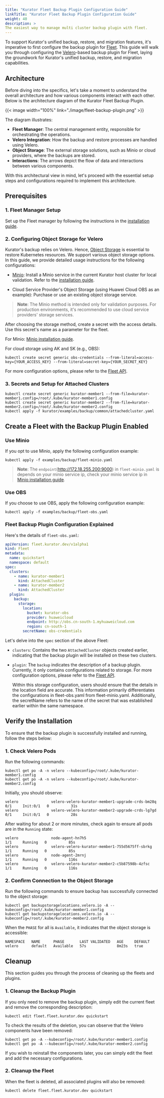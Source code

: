 ```yaml
---
title: "Kurator Fleet Backup Plugin Configuration Guide"
linkTitle: "Kurator Fleet Backup Plugin Configuration Guide"
weight: 40
description: >
The easiest way to manage multi cluster backup plugin with fleet.
---
```


To support Kurator's unified backup, restore, and migration features, it's imperative to first configure the backup plugin for [Fleet](https://kurator.dev/docs/references/fleet-api/#fleet). This guide will walk you through configuring the [Velero](https://velero.io/)-based backup plugin for Fleet, laying the groundwork for Kurator's unified backup, restore, and migration capabilities.

## Architecture

Before diving into the specifics, let's take a moment to understand the overall architecture and how various components interact with each other. Below is the architecture diagram of the Kurator Fleet Backup Plugin.

{{< image width="100%"
    link="./image/fleet-backup-plugin.png"
    >}}

The diagram illustrates:

- **Fleet Manager**: The central management entity, responsible for orchestrating the operations.
- **Velero Integration**: How the backup and restore processes are handled using Velero.
- **Object Storage**: The external storage solutions, such as Minio or cloud providers, where the backups are stored.
- **Interactions**: The arrows depict the flow of data and interactions between various components.

With this architectural view in mind, let's proceed with the essential setup steps and configurations required to implement this architecture.

## Prerequisites

### 1. Fleet Manager Setup

Set up the Fleet manager by following the instructions in the [installation guide](/docs/setup/install-fleet-manager/).

### 2. Configuring Object Storage for Velero

Kurator's backup relies on Velero. Hence, [Object Storage](https://velero.io/docs/v1.12/how-velero-works/) is essential to restore Kubernetes resources. We support various object storage options. In this guide, we provide detailed usage instructions for the following configurations:

- [Minio](https://min.io/): Install a Minio service in the current Kurator host cluster for local validation. Refer to the [installation guide](/docs/setup/install-minio).

- Cloud Service Provider's Object Storage (using Huawei Cloud OBS as an example): Purchase or use an existing object storage service.

> **Note**: The Minio method is intended only for validation purposes. For production environments, it's recommended to use cloud service providers' storage services.

After choosing the storage method, create a secret with the access details. Use this secret's name as a parameter for the fleet.

For Minio: [Minio installation guide](/docs/setup/install-minio).

For cloud storage using AK and SK (e.g., OBS):

```console
kubectl create secret generic obs-credentials --from-literal=access-key={YOUR_ACCESS_KEY} --from-literal=secret-key={YOUR_SECRET_KEY}
```

For more configuration options, please refer to the [Fleet API](https://kurator.dev/docs/references/fleet-api/).

### 3. Secrets and Setup for Attached Clusters

```console
kubectl create secret generic kurator-member1 --from-file=kurator-member1.config=/root/.kube/kurator-member1.config
kubectl create secret generic kurator-member2 --from-file=kurator-member2.config=/root/.kube/kurator-member2.config
kubectl apply -f kurator/examples/backup/common/attachedcluster.yaml
```

## Create a Fleet with the Backup Plugin Enabled

### Use Minio

If you opt to use Minio, apply the following configuration example:

```console
kubectl apply -f examples/backup/fleet-minio.yaml
```

> **Note**: The `endpoint`(http://172.18.255.200:9000) in `fleet-minio.yaml` is depends on your minio service ip, check your minio service ip in [Minio installation guide](/docs/setup/install-minio).

### Use OBS

If you choose to use OBS, apply the following configuration example:

```console
kubectl apply -f examples/backup/fleet-obs.yaml
```

### Fleet Backup Plugin Configuration Explained

Here's the details of `fleet-obs.yaml`:

```yaml
apiVersion: fleet.kurator.dev/v1alpha1
kind: Fleet
metadata:
  name: quickstart
  namespace: default
spec:
  clusters:
    - name: kurator-member1
      kind: AttachedCluster
    - name: kurator-member2
      kind: AttachedCluster
  plugin:
    backup:
      storage:
        location:
          bucket: kurator-obs
          provider: huaweicloud
          endpoint: http://obs.cn-south-1.myhuaweicloud.com
          region: cn-south-1
        secretName: obs-credentials
```

Let's delve into the `spec` section of the above Fleet:

- `clusters`: Contains the two `AttachedCluster` objects created earlier, indicating that the backup plugin will be installed on these two clusters.
  
- `plugin`: The `backup` indicates the description of a backup plugin. Currently, it only contains configurations related to storage. For more configuration options, please refer to the [Fleet API](https://kurator.dev/docs/references/fleet-api/). 

   Within this storage configuration, users should ensure that the details in the location field are accurate. This information primarily differentiates the configurations in fleet-obs.yaml from fleet-minio.yaml. Additionally, the secretName refers to the name of the secret that was established earlier within the same namespace.

## Verify the Installation

To ensure that the backup plugin is successfully installed and running, follow the steps below:

### 1. Check Velero Pods

Run the following commands:

```console
kubectl get po -A -n velero --kubeconfig=/root/.kube/kurator-member1.config
kubectl get po -A -n velero --kubeconfig=/root/.kube/kurator-member2.config
```

Initially, you should observe:

```plaintext
velero               velero-velero-kurator-member1-upgrade-crds-bm28q        0/1     Init:0/1   0          31s
velero               velero-velero-kurator-member2-upgrade-crds-lg7gd        0/1     Init:0/1   0          28s
```

After waiting for about 2 or more minutes, check again to ensure all pods are in the `Running` state:

```plaintext
velero               node-agent-hn7h5                                        1/1     Running   0          85s
velero               velero-velero-kurator-member1-755d5675ff-sbrkg          1/1     Running   0          85s
velero               node-agent-2mrnj                                        1/1     Running   0          116s
velero               velero-velero-kurator-member2-c5b87598b-4zfsc           1/1     Running   0          116s
```

### 2. Confirm Connection to the Object Storage

Run the following commands to ensure backup has successfully connected to the object storage:

```console
kubectl get backupstoragelocations.velero.io -A --kubeconfig=/root/.kube/kurator-member1.config
kubectl get backupstoragelocations.velero.io -A --kubeconfig=/root/.kube/kurator-member2.config
```

When the `PHASE` for all is `Available`, it indicates that the object storage is accessible:

```plaintext
NAMESPACE   NAME      PHASE       LAST VALIDATED   AGE     DEFAULT
velero      default   Available   57s              8m23s   true
```

## Cleanup

This section guides you through the process of cleaning up the fleets and plugins.

### 1. Cleanup the Backup Plugin

If you only need to remove the backup plugin, simply edit the current fleet and remove the corresponding description:

```console
kubectl edit fleet.fleet.kurator.dev quickstart
```

To check the results of the deletion, you can observe that the Velero components have been removed:

```console
kubectl get po -A --kubeconfig=/root/.kube/kurator-member1.config
kubectl get po -A --kubeconfig=/root/.kube/kurator-member2.config
```

If you wish to reinstall the components later, you can simply edit the fleet and add the necessary configurations.

### 2. Cleanup the Fleet

When the fleet is deleted, all associated plugins will also be removed:

```console
kubectl delete fleet.fleet.kurator.dev quickstart
```

